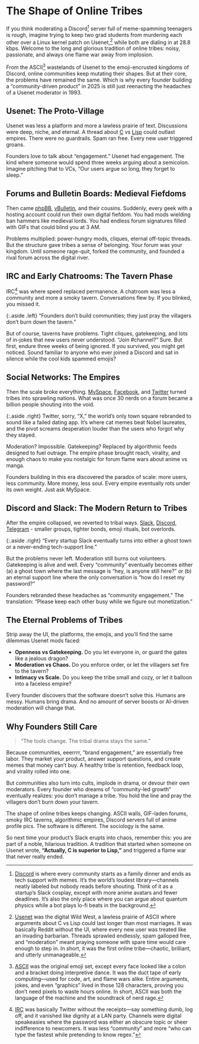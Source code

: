 # The Shape of Online Tribes

If you think moderating a Discord[^Discord] server full of meme-spamming teenagers is rough, imagine trying to keep two grad students from murdering each other over a Linux kernel patch on Usenet,[^Usenet] while both are dialing in at 28.8 kbps. Welcome to the long and glorious tradition of online tribes: noisy, passionate, and always one flame war away from implosion.

From the ASCII[^ASCII] wastelands of Usenet to the emoji-encrusted kingdoms of Discord, online communities keep mutating their shapes. But at their core, the problems have remained the same. Which is why every founder building a “community-driven product” in 2025 is still just reenacting the headaches of a Usenet moderator in 1993.

## Usenet: The Proto-Village

Usenet was less a platform and more a lawless prairie of text. Discussions were deep, niche, and eternal. A thread about [C](https://en.wikipedia.org/wiki/C_(programming_language)) vs [Lisp](https://en.wikipedia.org/wiki/Lisp_(programming_language)) could outlast empires. There were no guardrails. Spam ran free. Every new user triggered groans.

Founders love to talk about “engagement.” Usenet had engagement. The kind where someone would spend three weeks arguing about a semicolon. Imagine pitching that to VCs, “Our users argue so long, they forget to sleep.”

## Forums and Bulletin Boards: Medieval Fiefdoms

Then came [phpBB](https://en.wikipedia.org/wiki/PhpBB), [vBulletin](https://en.wikipedia.org/wiki/VBulletin), and their cousins. Suddenly, every geek with a hosting account could run their own digital fiefdom. You had mods wielding ban hammers like medieval lords. You had endless forum signatures filled with GIFs that could blind you at 3 AM.

Problems multiplied: power-hungry mods, cliques, eternal off-topic threads. But the structure gave tribes a sense of belonging. Your forum was your kingdom. Until someone rage-quit, forked the community, and founded a rival forum across the digital river.

## IRC and Early Chatrooms: The Tavern Phase

IRC[^IRC] was where speed replaced permanence. A chatroom was less a community and more a smoky tavern. Conversations flew by. If you blinked, you missed it.

{:.aside .left}
“Founders don’t build communities; they just pray the villagers don’t burn down the tavern.”

But of course, taverns have problems. Tight cliques, gatekeeping, and lots of in-jokes that new users never understood. “Join #channel?” Sure. But first, endure three weeks of being ignored. If you survived, you might get noticed. Sound familiar to anyone who ever joined a Discord and sat in silence while the cool kids spammed emojis?

## Social Networks: The Empires

Then the scale broke everything. [MySpace](https://en.wikipedia.org/wiki/Myspace), [Facebook](https://en.wikipedia.org/wiki/Facebook), and [Twitter](https://en.wikipedia.org/wiki/Twitter) turned tribes into sprawling nations. What was once 30 nerds on a forum became a billion people shouting into the void.

{:.aside .right}
Twitter, sorry, “X,” the world’s only town square rebranded to sound like a failed dating app. It’s where cat memes beat Nobel laureates, and the pivot screams desperation louder than the users who forgot why they stayed.

Moderation? Impossible. Gatekeeping? Replaced by algorithmic feeds designed to fuel outrage. The empire phase brought reach, virality, and enough chaos to make you nostalgic for forum flame wars about anime vs manga.

Founders building in this era discovered the paradox of scale: more users, less community. More money, less soul. Every empire eventually rots under its own weight. Just ask MySpace.

## Discord and Slack: The Modern Return to Tribes

After the empire collapsed, we reverted to tribal ways. [Slack](https://en.wikipedia.org/wiki/Slack_(software)), [Discord](https://en.wikipedia.org/wiki/Discord), [Telegram](https://en.wikipedia.org/wiki/Telegram_(software)) - smaller groups, tighter bonds, emoji rituals, bot overlords.

{:.aside .right}
“Every startup Slack eventually turns into either a ghost town or a never-ending tech-support line.”

But the problems never left. Moderation still burns out volunteers. Gatekeeping is alive and well. Every “community” eventually becomes either (a) a ghost town where the last message is “hey, is anyone still here?” or (b) an eternal support line where the only conversation is “how do I reset my password?”

Founders rebranded these headaches as “community engagement.” The translation: “Please keep each other busy while we figure out monetization.”

## The Eternal Problems of Tribes

Strip away the UI, the platforms, the emojis, and you’ll find the same dilemmas Usenet mods faced:

- **Openness vs Gatekeeping.** Do you let everyone in, or guard the gates like a jealous dragon?  
- **Moderation vs Chaos.** Do you enforce order, or let the villagers set fire to the tavern?  
- **Intimacy vs Scale.** Do you keep the tribe small and cozy, or let it balloon into a faceless empire?  

Every founder discovers that the software doesn’t solve this. Humans are messy. Humans bring drama. And no amount of server boosts or AI-driven moderation will change that.

## Why Founders Still Care

> “The tools change. The tribal drama stays the same.”  

Because communities, eeerrrr, “brand engagement,” are essentially free labor. They market your product, answer support questions, and create memes that money can’t buy. A healthy tribe is retention, feedback loop, and virality rolled into one.

But communities also turn into cults, implode in drama, or devour their own moderators. Every founder who dreams of “community-led growth” eventually realizes: you don’t manage a tribe. You hold the line and pray the villagers don’t burn down your tavern.

The shape of online tribes keeps changing. ASCII walls, GIF-laden forums, smoky IRC taverns, algorithmic empires, Discord servers full of anime profile pics. The software is different. The sociology is the same.

So next time your product’s Slack erupts into chaos, remember this: you are part of a noble, hilarious tradition. A tradition that started when someone on Usenet wrote, **“Actually, C is superior to Lisp,”** and triggered a flame war that never really ended.

[^Discord]: [Discord](https://en.wikipedia.org/wiki/Discord) is where every community starts as a family dinner and ends as tech support with memes. It’s the world’s loudest library—channels neatly labeled but nobody reads before shouting. Think of it as a startup’s Slack cosplay, except with more anime avatars and fewer deadlines. It’s also the only place where you can argue about quantum physics while a bot plays lo-fi beats in the background.

[^Usenet]: [Usenet](https://en.wikipedia.org/wiki/Usenet) was the digital Wild West, a lawless prairie of ASCII where arguments about C vs Lisp could last longer than most marriages. It was basically Reddit without the UI, where every new user was treated like an invading barbarian. Threads sprawled endlessly, spam galloped free, and “moderation” meant praying someone with spare time would care enough to step in. In short, it was the first online tribe—chaotic, brilliant, and utterly unmanageable.

[^ASCII]: [ASCII](https://en.wikipedia.org/wiki/ASCII) was the original emoji set, except every face looked like a colon and a bracket doing interpretive dance. It was the duct tape of early computing—used for code, art, and flame wars alike. Entire arguments, jokes, and even “graphics” lived in those 128 characters, proving you don’t need pixels to waste hours online. In short, ASCII was both the language of the machine and the soundtrack of nerd rage.

[^IRC]: [IRC](https://en.wikipedia.org/wiki/IRC) was basically Twitter without the receipts—say something dumb, log off, and it vanished like dignity at a LAN party. Channels were digital speakeasies where the password was either an obscure topic or sheer indifference to newcomers. It was less “community” and more “who can type the fastest while pretending to know regex.”